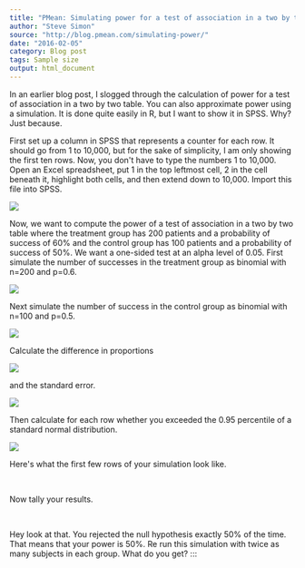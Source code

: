 ```yaml
---
title: "PMean: Simulating power for a test of association in a two by two table"
author: "Steve Simon"
source: "http://blog.pmean.com/simulating-power/"
date: "2016-02-05"
category: Blog post
tags: Sample size
output: html_document
---
```


In an earlier blog post, I slogged through the calculation of power for
a test of association in a two by two table. You can also approximate
power using a simulation. It is done quite easily in R, but I want to
show it in SPSS. Why? Just because.

<!---More--->

First set up a column in SPSS that represents a counter for each row. It
should go from 1 to 10,000, but for the sake of simplicity, I am only
showing the first ten rows. Now, you don't have to type the numbers 1 to
10,000. Open an Excel spreadsheet, put 1 in the top leftmost cell, 2 in
the cell beneath it, highlight both cells, and then extend down to
10,000. Import this file into SPSS.

![](../../../images/simulating-power01.png)



Now, we want to compute the power of a test of association in a two by
two table where the treatment group has 200 patients and a probability
of success of 60% and the control group has 100 patients and a
probability of success of 50%. We want a one-sided test at an alpha
level of 0.05. First simulate the number of successes in the treatment
group as binomial with n=200 and p=0.6.

![](../../../images/simulating-power02.png)



Next simulate the number of success in the control group as binomial
with n=100 and p=0.5.

![](../../../images/simulating-power03.png)



Calculate the difference in proportions

![](../../../images/simulating-power04.png)



and the standard error.

![](../../../images/simulating-power05.png)



Then calculate for each row whether you exceeded the 0.95 percentile of
a standard normal distribution.

![](../../../images/simulating-power06.png)



Here's what the first few rows of your simulation look like.

 

Now tally your results.

 

Hey look at that. You rejected the null hypothesis exactly 50% of the
time. That means that your power is 50%. Re run this simulation with
twice as many subjects in each group. What do you get?
:::

